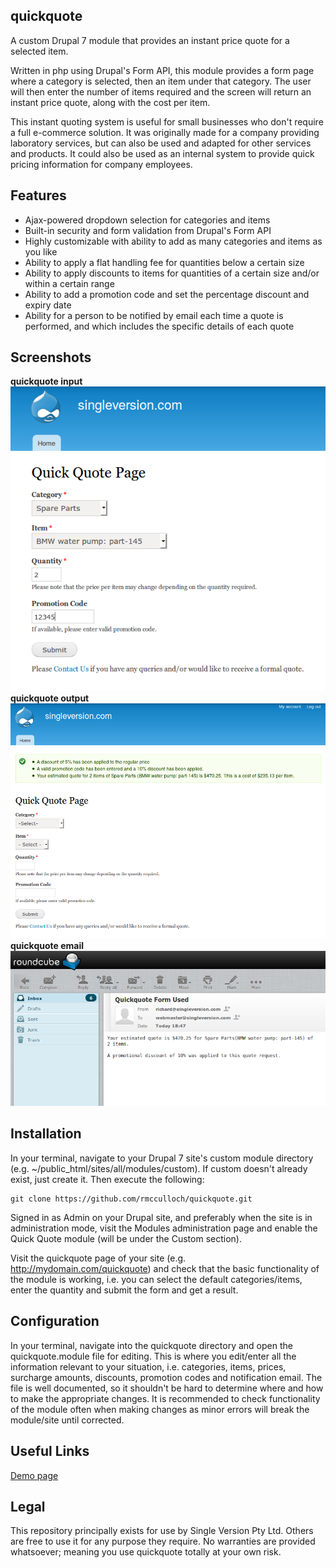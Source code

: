 ## quickquote
A custom Drupal 7 module that provides an instant price quote for a selected item.

Written in php using Drupal's Form API, this module provides a form page where a
category is selected, then an item under that category. The user will then enter
the number of items required and the screen will return an instant price quote,
along with the cost per item.

This instant quoting system is useful for small businesses who don't require a
full e-commerce solution. It was originally made for a company providing
laboratory services, but can also be used and adapted for other services and
products. It could also be used as an internal system to provide quick pricing
information for company employees.

## Features
- Ajax-powered dropdown selection for categories and items
- Built-in security and form validation from Drupal's Form API
- Highly customizable with ability to add as many categories and items as you like
- Ability to apply a flat handling fee for quantities below a certain size
- Ability to apply discounts to items for quantities of a certain size and/or
  within a certain range
- Ability to add a promotion code and set the percentage discount and expiry date
- Ability for a person to be notified by email each time a quote is performed,
  and which includes the specific details of each quote

## Screenshots

**quickquote input**  
![quickquote_input](images/quickquote_input.png)  
**quickquote output**  
![quickquote_output](images/quickquote_output.png)  
**quickquote email**    
![quickquote_email](images/quickquote_email.png)  

## Installation
In your terminal, navigate to your Drupal 7 site's custom module directory (e.g.
~/public_html/sites/all/modules/custom). If custom doesn't already exist, just
create it. Then execute the following:
```
git clone https://github.com/rmcculloch/quickquote.git
```
Signed in as Admin on your Drupal site, and preferably when the site is in
administration mode, visit the Modules administration page and enable the
Quick Quote module (will be under the Custom section).

Visit the quickquote page of your site (e.g. http://mydomain.com/quickquote) and
check that the basic functionality of the module is working, i.e. you can select the
default categories/items, enter the quantity and submit the form and get a
result.

## Configuration
In your terminal, navigate into the quickquote directory and open the
quickquote.module file for editing. This is where you edit/enter all the information
relevant to your situation, i.e. categories, items, prices, surcharge amounts,
discounts, promotion codes and notification email. The file is well documented,
so it shouldn't be hard to determine where and how to make the appropriate
changes. It is recommended to check functionality of the module often when
making changes as minor errors will break the module/site until corrected.

## Useful Links
[Demo page](https://singleversion.com/quickquote_demo)  

## Legal
This repository principally exists for use by Single Version Pty Ltd.
Others are free to use it for any purpose they require. No warranties
are provided whatsoever; meaning you use quickquote totally at your
own risk.
